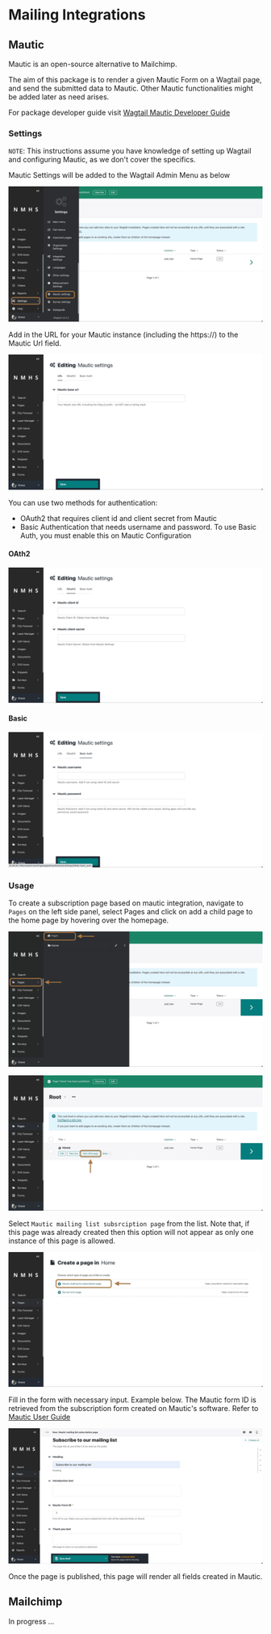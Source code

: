 # Mailing Integrations

## Mautic

Mautic is an open-source alternative to Mailchimp. 

The aim of this package is to render a given Mautic Form on a Wagtail page, and send the submitted data to Mautic.
Other Mautic functionalities might be added later as need arises.

For package developer guide visit [Wagtail Mautic Developer Guide](https://github.com/wmo-raf/wagtailmautic)

### Settings

`NOTE`: This instructions assume you have knowledge of setting up Wagtail and configuring Mautic, as we don't cover the specifics.

Mautic Settings will be added to the Wagtail Admin Menu as below

![Navigation in Wagtail admin](../_static/images/mautic/locate_mautic_settings.png "Navigation in Wagtail admin")

Add in the URL for your Mautic instance (including the https://) to the Mautic Url field.

![Set Mautic Base Url](../_static/images/mautic/base_url.png "Set Mautic Base Url")

You can use two methods for authentication:

- OAuth2 that requires client id and client secret from Mautic
- Basic Authentication that needs username and password. To use Basic Auth, you must enable this on Mautic Configuration


#### OAth2
![OAuth2](../_static/images/mautic/oauth.png "OAuth2")

#### Basic 

![Basic](../_static/images/mautic/basic.png "Basic")

### Usage

To create a subscription page based on mautic integration, navigate to `Pages` on the left side panel, select Pages and click on add a child page to the home page by hovering over the homepage.

![Add child Page](../_static/images/mautic/mautic_navigate.png "Add child Page")

![Add child Page](../_static/images/mautic/add_child_page.png "Add child Page")

Select `Mautic mailing list subsrciption page` from the list. Note that, if this page was already created then this option will not appear as only one instance of this page is allowed.

![Add mautic Page](../_static/images/mautic/add_mautic_page.png "Add mautic Page")

Fill in the form with necessary input. Example below. The Mautic form ID is retrieved from the subscription form created on Mautic's software. Refer to [Mautic User Guide](https://docs.mautic.org/en)

![Mautic Page](../_static/images/mautic/mautic_page.png "Mautic Page")

Once the page is published, this page will render all fields created in Mautic.

## Mailchimp

In progress ...
